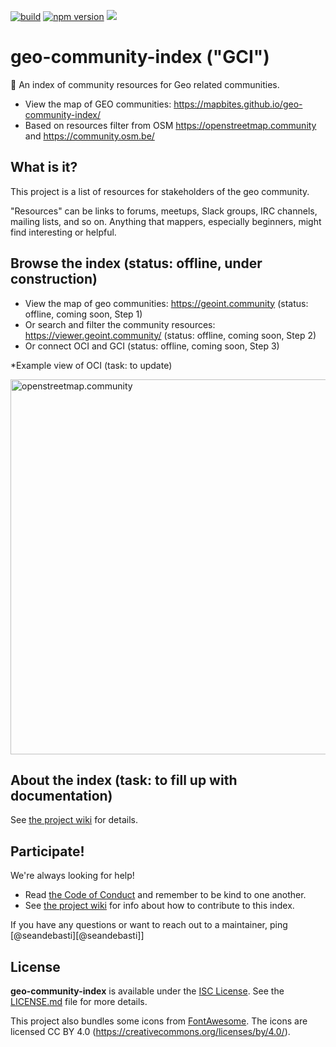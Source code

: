 [![build](https://github.com/osmlab/osm-community-index/workflows/build/badge.svg)](https://github.com/osmlab/osm-community-index/actions?query=workflow%3A%22build%22)
[![npm version](https://badge.fury.io/js/osm-community-index.svg)](https://badge.fury.io/js/osm-community-index)
[![](https://data.jsdelivr.com/v1/package/gh/osmlab/osm-community-index/badge?style=rounded)](https://www.jsdelivr.com/package/gh/osmlab/osm-community-index)

# geo-community-index ("GCI")

💬 An index of community resources for Geo related communities.

* View the map of GEO communities: https://mapbites.github.io/geo-community-index/
* Based on resources filter from OSM https://openstreetmap.community and https://community.osm.be/


## What is it?

This project is a list of resources for stakeholders of the geo community.

"Resources" can be links to forums, meetups, Slack groups, IRC channels, mailing lists, and so on.
Anything that mappers, especially beginners, might find interesting or helpful.


## Browse the index (status: offline, under construction)

* View the map of geo communities: <https://geoint.community> (status: offline, coming soon, Step 1)
* Or search and filter the community resources: <https://viewer.geoint.community/> (status: offline, coming soon, Step 2)
* Or connect OCI and GCI (status: offline, coming soon, Step 3)

*Example view of OCI (task: to update)

<img width="600px" alt="openstreetmap.community" src="https://raw.githubusercontent.com/osmlab/osm-community-index/main/docs/img/oci.png"/>


## About the index (task: to fill up with documentation)

See [the project wiki](https://github.com/mapbites/geo-community-index/wiki) for details.


## Participate!

We're always looking for help!

- Read [the Code of Conduct](CODE_OF_CONDUCT.md) and remember to be kind to one another.
- See [the project wiki](https://github.com/mapbites/geo-community-index/wiki) for info about how to contribute to this index.

If you have any questions or want to reach out to a maintainer, ping
[@seandebasti][@seandebasti]] 

[@bhousel]: https://github.com/seandebasti

## License

**geo-community-index** is available under the [ISC License](https://opensource.org/licenses/ISC).
See the [LICENSE.md](LICENSE.md) file for more details.

This project also bundles some icons from [FontAwesome](https://fontawesome.com/).
The icons are licensed CC BY 4.0 (https://creativecommons.org/licenses/by/4.0/).

